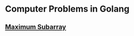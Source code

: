 # Computer Problems in Golang

## [Maximum Subarray](https://github.com/zinuhe/golang-problems/tree/main/maximumSubarray)
